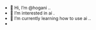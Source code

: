 - 👋 Hi, I’m @hogani ..
- 👀 I’m interested in ai .
- 🌱 I’m currently learning how to use ai ..
- 
  

<!---
hogani/hogani is a ✨ special ✨ repository because its `README.md` (this file) appears on your GitHub profile.
You can click the Preview link to take a look at your changes.
--->
